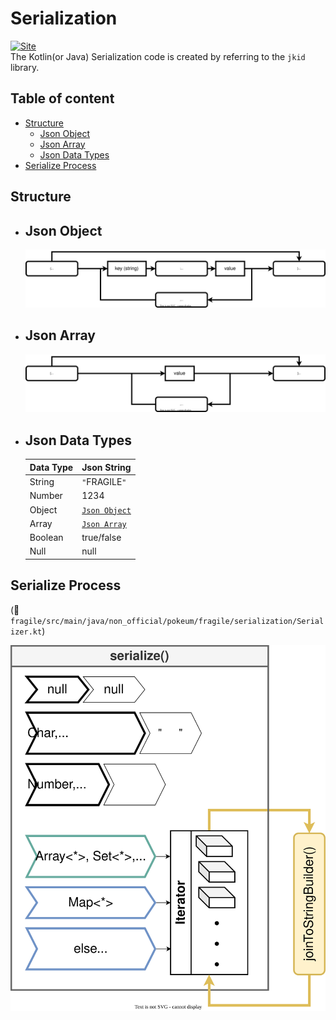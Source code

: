 # Serialization

[![Site](https://img.shields.io/badge/jkid-github-lightgrey)](https://github.com/yole/jkid)     
The Kotlin(or Java) Serialization code is created by referring to the `jkid` library.

## Table of content

- [Structure](#structure)
    - [Json Object](#json-object-structure)
    - [Json Array](#json-array-structure)
    - [Json Data Types](#json-data-types-structure)
- [Serialize Process](#serialize-process)

## <a id="structure"> Structure

* ## <a id="json-object-structure"> Json Object

    <img src="drawio/json-object-structure/json-object-structure.svg"  width="1200">

* ## <a id="json-array-structure"> Json Array

    <img src="drawio/json-array-structure/json-array-structure.svg"  width="1200">

* ## <a id="json-data-types-structure"> Json Data Types

  | Data Type | Json String |
  | --- | --- |
  | String | `"`FRAGILE`"` |
  | Number | 1234 |
  | Object | [`Json Object`](#json-object-structure) |
  | Array | [`Json Array`](#json-array-structure) |
  | Boolean | true/false |
  | Null | null |

## <a id="serialize-process"> Serialize Process

(📂 `fragile/src/main/java/non_official/pokeum/fragile/serialization/Serializer.kt`)

<img src="drawio/fragile-serialize.svg"  width="550">